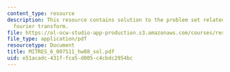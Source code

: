 ```yaml
---
content_type: resource
description: This resource contains solution to the problem set related to continuous-time
  fourier transform.
file: https://ol-ocw-studio-app-production.s3.amazonaws.com/courses/res-6-007-signals-and-systems-spring-2011/e51acadc431ffca5d005c4cbdc2954bc_MITRES_6_007S11_hw08_sol.pdf
file_type: application/pdf
resourcetype: Document
title: MITRES_6_007S11_hw08_sol.pdf
uid: e51acadc-431f-fca5-d005-c4cbdc2954bc
---
```

